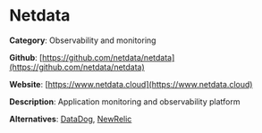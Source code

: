 
# Netdata

**Category**: Observability and monitoring

**Github**: [https://github.com/netdata/netdata](https://github.com/netdata/netdata)

**Website**: [https://www.netdata.cloud](https://www.netdata.cloud)

**Description**:
Application monitoring and observability platform

**Alternatives**: [DataDog](https://www.datadoghq.com/), [NewRelic](https://newrelic.com/)
